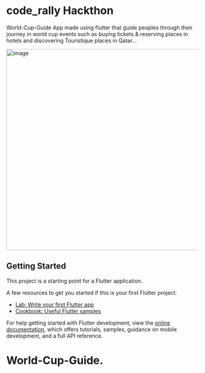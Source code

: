 # code_rally Hackthon

World-Cup-Guide App made using flutter that guide peoples through their journey in world cup events such as buying tickets & reserving places in hotels and discovering Touristique places in Qatar... 



<img width="527" alt="image" src="https://user-images.githubusercontent.com/102553705/209116202-27911873-6685-4a6b-a796-1b9c5b3f5ea1.png">






## Getting Started

This project is a starting point for a Flutter application.

A few resources to get you started if this is your first Flutter project:

- [Lab: Write your first Flutter app](https://docs.flutter.dev/get-started/codelab)
- [Cookbook: Useful Flutter samples](https://docs.flutter.dev/cookbook)

For help getting started with Flutter development, view the
[online documentation](https://docs.flutter.dev/), which offers tutorials,
samples, guidance on mobile development, and a full API reference.
# World-Cup-Guide.
